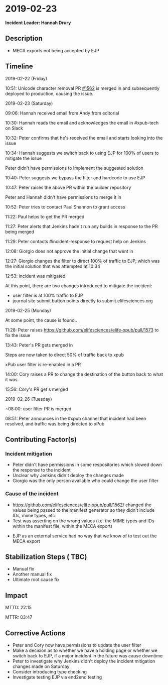 # 2019-02-23

**Incident Leader: Hannah Drury**

## Description

- MECA exports not being accepted by EJP

## Timeline

2019-02-22 (Friday)

10:51: Unicode character removal PR [#1562](https://github.com/elifesciences/elife-xpub/pull/1562) is merged in and subsequently deployed to production, causing the issue.

2019-02-23 (Saturday)

09:06: Hannah received email from Andy from editorial

10:30: Hannah reads the email and acknowledges the email in #xpub-tech on Slack

10:32: Peter confirms that he's received the email and starts looking into the issue

10:34: Hannah suggests we switch back to using EJP for 100% of users to mitigate the issue

Peter didn't have permissions to implement the suggested solution

10:40: Peter suggests we bypass the filter and hardcode to use EJP

10:47: Peter raises the above PR within the builder repository

Peter and Hannah didn't have permissions to merge it in

10:52: Peter tries to contact Paul Shannon to grant access

11:22: Paul helps to get the PR merged

11:27: Peter alerts that Jenkins hadn't run any builds in response to the PR being merged

11:29: Peter contacts #incident-response to request help on Jenkins

12:08: Giorgio does not approve the initial change that went in

12:27: Giorgio changes the filter to direct 100% of traffic to EJP, which was the initial solution that was attempted at 10:34

12:53: incident was mitigated

At this point, there are two changes introduced to mitigate the incident:
- user filter is at 100% traffic to EJP
- journal site submit button points directly to submit.elifesciences.org

2019-02-25 (Monday)

At some point, the cause is found..

11:28: Peter raises https://github.com/elifesciences/elife-xpub/pull/1573 to fix the issue

13:43: Peter's PR gets merged in

Steps are now taken to direct 50% of traffic back to xpub 

xPub user filter is re-enabled in a PR

14:00: Cory raises a PR to change the destination of the button back to what it was

15:56: Cory's PR get's merged 

2019-02-26 (Tuesday)

~08:00: user filter PR is merged

08:51: Peter announces in the #xpub channel that incident had been resolved, and traffic was being directed to xPub

## Contributing Factor(s)

### Incident mitigation
- Peter didn't have permissions in some respositories which slowed down the response to the incident
- Unclear why Jenkins didn't deploy the changes made
- Giorgio was the only person available who could change the user filter

### Cause of the incident
- https://github.com/elifesciences/elife-xpub/pull/1562/ changed the values being passed to the manifest generator so they didn't include IDs, mime types, etc
- Test was asserting on the wrong values (i.e. the MIME types and IDs within the manifest file, within the MECA export)
<!-- - Difficult to see what the assertions were due to snapshot testing -->
- EJP as an external service had no way that we know of to test out the MECA export

## Stabilization Steps ( TBC)

- Manual fix
- Another manual fix
- Ultimate root cause fix

## Impact

MTTD: 22:15

MTTR: 03:47

## Corrective Actions

- Peter and Cory now have permissions to update the user filter
- Make a decision as to whether we have a holding page or whether we switch back to EJP, if a major incident in the future was cause downtime
- Peter to investigate why Jenkins didn't deploy the incident mitigation changes made on Saturday
- Consider introducing type checking
- Investigate testing EJP via end2end testing
